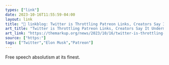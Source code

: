 ```yaml
---
types: ["link"]
date: 2023-10-16T11:55:59-04:00
layout: link
title: "🔗 linkblog: Twitter is Throttling Patreon Links, Creators Say It Undermines Their Livelihood – The Markup'"
art_title: "Twitter is Throttling Patreon Links, Creators Say It Undermines Their Livelihood – The Markup"
art_link: "https://themarkup.org/news/2023/10/16/twitter-is-throttling-patreon-links-creators-say-it-undermines-their-livelihood"
source: ["https:"]
tags: ["Twitter","Elon Musk","Patreon"]
---
```

Free speech absolutism at its finest.
